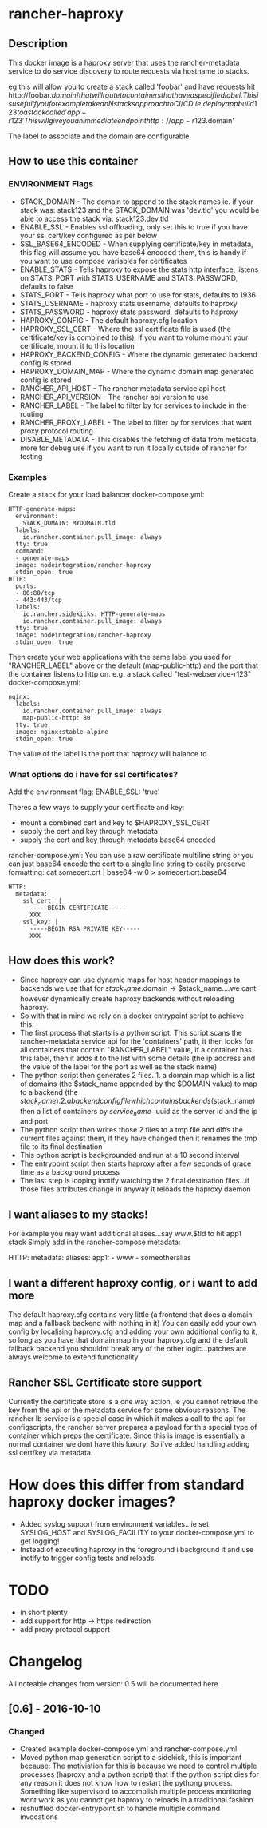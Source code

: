 # rancher-haproxy
## Description
This docker image is a haproxy server that uses the rancher-metadata service to do service discovery to route requests via hostname to stacks.

eg this will allow you to create a stack called 'foobar' and have requests hit http://foobar.$domain/ that will route to containers that have a specified label.
This is useful if you for example take an N stacks approach to CI/CD. ie. deploy app build 123 to a stack called 'app-r123'
This will give you an immediate endpoint http://app-r123.$domain'

The label to associate and the domain are configurable
## How to use this container

### ENVIRONMENT Flags
* STACK_DOMAIN - The domain to append to the stack names ie. if your stack was: stack123 and the STACK_DOMAIN was 'dev.tld' you would be able to access the stack via: stack123.dev.tld
* ENABLE_SSL - Enables ssl offloading, only set this to true if you have your ssl cert/key configured as per below
* SSL_BASE64_ENCODED - When supplying certificate/key in metadata, this flag will assume you have base64 encoded them, this is handy if you want to use compose variables for certificates
* ENABLE_STATS - Tells haproxy to expose the stats http interface, listens on STATS_PORT with STATS_USERNAME and STATS_PASSWORD, defaults to false
* STATS_PORT - Tells haproxy what port to use for stats, defaults to 1936
* STATS_USERNAME - haproxy stats username, defaults to haproxy
* STATS_PASSWORD - haproxy stats password, defaults to haproxy
* HAPROXY_CONFIG - The default haproxy.cfg location
* HAPROXY_SSL_CERT - Where the ssl certificate file is used (the certificate/key is combined to this), if you want to volume mount your certificate, mount it to this location
* HAPROXY_BACKEND_CONFIG - Where the dynamic generated backend config is stored
* HAPROXY_DOMAIN_MAP - Where the dynamic domain map generated config is stored
* RANCHER_API_HOST - The rancher metadata service api host
* RANCHER_API_VERSION - The rancher api version to use
* RANCHER_LABEL - The label to filter by for services to include in the routing
* RANCHER_PROXY_LABEL - The label to filter by for services that want proxy protocol routing
* DISABLE_METADATA - This disables the fetching of data from metadata, more for debug use if you want to run it locally outside of rancher for testing

### Examples
Create a stack for your load balancer
docker-compose.yml:
```
HTTP-generate-maps:
  environment:
    STACK_DOMAIN: MYDOMAIN.tld
  labels:
    io.rancher.container.pull_image: always
  tty: true
  command:
  - generate-maps
  image: nodeintegration/rancher-haproxy
  stdin_open: true
HTTP:
  ports:
  - 80:80/tcp
  - 443:443/tcp
  labels:
    io.rancher.sidekicks: HTTP-generate-maps
    io.rancher.container.pull_image: always
  tty: true
  image: nodeintegration/rancher-haproxy
  stdin_open: true
```
Then create your web applications with the same label you used for "RANCHER_LABEL" above or the default (map-public-http) and the port that the container listens to http on.
e.g. a stack called "test-webservice-r123"
docker-compose.yml:
```
nginx:
  labels:
    io.rancher.container.pull_image: always
    map-public-http: 80
  tty: true
  image: nginx:stable-alpine
  stdin_open: true
```
The value of the label is the port that haproxy will balance to
### What options do i have for ssl certificates?

Add the environment flag: ENABLE_SSL: 'true'

Theres a few ways to supply your certificate and key:
* mount a combined cert and key to $HAPROXY_SSL_CERT
* supply the cert and key through metadata
* supply the cert and key through metadata base64 encoded

rancher-compose.yml: 
You can use a raw certificate multiline string or you can just base64 encode the cert to a single line string to easily preserve formatting:
cat somecert.crt | base64 -w 0 > somecert.crt.base64
```
HTTP:
  metadata:
    ssl_cert: |
      -----BEGIN CERTIFICATE-----
      XXX
    ssl_key: | 
      -----BEGIN RSA PRIVATE KEY-----
      XXX
```

## How does this work?
* Since haproxy can use dynamic maps for host header mappings to backends we use that for $stack_name.$domain -> $stack_name....we cant however dynamically create haproxy backends without reloading haproxy.
* So with that in mind we rely on a docker entrypoint script to achieve this:
* The first process that starts is a python script. This script scans the rancher-metadata service api for the 'containers' path, it then looks for all containers that contain "RANCHER_LABEL" value, if a container has this label, then it adds it to the list with some details (the ip address and the value of the label for the port as well as the stack name)
* The python script then generates 2 files. 1. a domain map which is a list of domains (the $stack_name appended by the $DOMAIN value) to map to a backend (the $stack_name). 2. a backend config file which contains backends ($stack_name) then a list of containers by $service_name-$uuid as the server id and the ip and port
* The python script then writes those 2 files to a tmp file and diffs the current files against them, if they have changed then it renames the tmp file to its final destination
* This python script is backgrounded and run at a 10 second interval
* The entrypoint script then starts haproxy after a few seconds of grace time as a background process
* The last step is looping inotify watching the 2 final destination files...if those files attributes change in anyway it reloads the haproxy daemon

## I want aliases to my stacks!
For example you may want additional aliases...say www.$tld to hit app1 stack
Simply add in the rancher-compose metadata:

HTTP:
  metadata:
    aliases:
      app1:
        - www
        - someotheralias

## I want a different haproxy config, or i want to add more
The default haproxy.cfg contains very little (a frontend that does a domain map and a fallback backend with nothing in it)
You can easily add your own config by localising haproxy.cfg and adding your own additional config to it, so long as you have that domain map in your haproxy.cfg and the default fallback backend you shouldnt break any of the other logic...patches are always welcome to extend functionality

## Rancher SSL Certificate store support
Currently the certificate store is a one way action, ie you cannot retrieve the key from the api or the metadata service for some obvious reasons.
The rancher lb service is a special case in which it makes a call to the api for configscripts, the rancher server prepares a payload for this special type of container which preps the certificate.
Since this is image is essentially a normal container we dont have this luxury. So i've added handling adding ssl cert/key via metadata.

# How does this differ from standard haproxy docker images?
* Added syslog support from environment variables...ie set SYSLOG_HOST and SYSLOG_FACILITY to your docker-compose.yml to get logging!
* Instead of executing haproxy in the foreground i background it and use inotify to trigger config tests and reloads

# TODO
* in short plenty
* add support for http -> https redirection
* add proxy protocol support

# Changelog
All noteable changes from version: 0.5 will be documented here

## [0.6] - 2016-10-10
### Changed
- Created example docker-compose.yml and rancher-compose.yml
- Moved python map generation script to a sidekick, this is important because:
  The motiviation for this is because we need to control multiple processes (haproxy and a python script) that if the python script dies for any reason it does not know how to restart the pythong process.
  Something like supervisord to accomplish multiple process monitoring wont work as you cannot get haproxy to reloads in a traditional fashion
- reshuffled docker-entrypoint.sh to handle multiple command invocations

